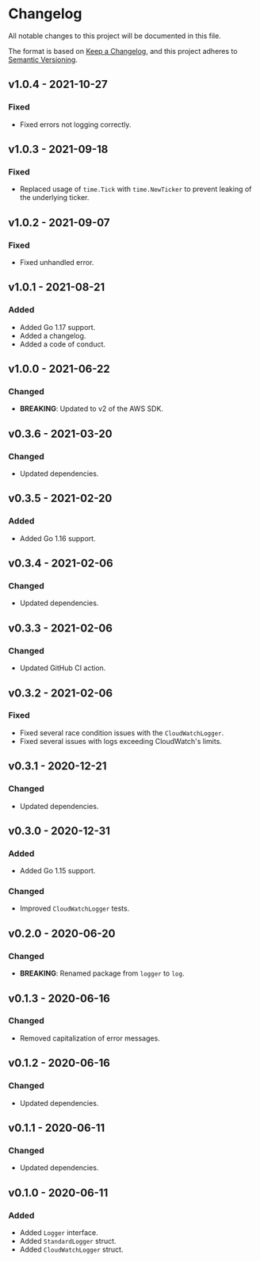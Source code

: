 # Changelog

All notable changes to this project will be documented in this file.

The format is based on [Keep a Changelog](https://keepachangelog.com/en/1.0.0/), and this project adheres to [Semantic Versioning](https://semver.org/spec/v2.0.0.html).

## v1.0.4 - 2021-10-27
### Fixed
* Fixed errors not logging correctly.

## v1.0.3 - 2021-09-18
### Fixed
* Replaced usage of ```time.Tick``` with ```time.NewTicker``` to prevent leaking of the underlying ticker.

## v1.0.2 - 2021-09-07
### Fixed
* Fixed unhandled error.

## v1.0.1 - 2021-08-21
### Added
* Added Go 1.17 support.
* Added a changelog.
* Added a code of conduct.

## v1.0.0 - 2021-06-22
### Changed
* **BREAKING**: Updated to v2 of the AWS SDK.

## v0.3.6 - 2021-03-20
### Changed
* Updated dependencies.

## v0.3.5 - 2021-02-20
### Added
* Added Go 1.16 support.

## v0.3.4 - 2021-02-06
### Changed
* Updated dependencies.

## v0.3.3 - 2021-02-06
### Changed
* Updated GitHub CI action.

## v0.3.2 - 2021-02-06
### Fixed
* Fixed several race condition issues with the ```CloudWatchLogger```.
* Fixed several issues with logs exceeding CloudWatch's limits.

## v0.3.1 - 2020-12-21
### Changed
* Updated dependencies.

## v0.3.0 - 2020-12-31
### Added
* Added Go 1.15 support.

### Changed
* Improved ```CloudWatchLogger``` tests.

## v0.2.0 - 2020-06-20
### Changed
* **BREAKING**: Renamed package from ```logger``` to ```log```.

## v0.1.3 - 2020-06-16
### Changed
* Removed capitalization of error messages.

## v0.1.2 - 2020-06-16
### Changed
* Updated dependencies.

## v0.1.1 - 2020-06-11
### Changed
* Updated dependencies.

## v0.1.0 - 2020-06-11
### Added
* Added ```Logger``` interface.
* Added ```StandardLogger``` struct.
* Added ```CloudWatchLogger``` struct.
